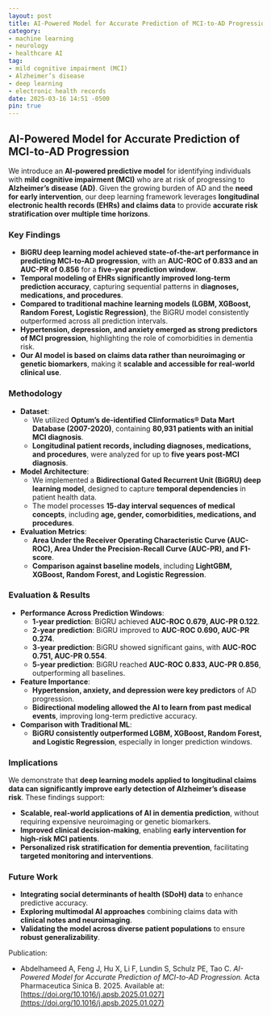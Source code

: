 ```yaml
---
layout: post
title: AI-Powered Model for Accurate Prediction of MCI-to-AD Progression
category:
- machine learning
- neurology
- healthcare AI
tag:
- mild cognitive impairment (MCI)
- Alzheimer’s disease
- deep learning
- electronic health records
date: 2025-03-16 14:51 -0500
pin: true
---
```


## AI-Powered Model for Accurate Prediction of MCI-to-AD Progression

We introduce an **AI-powered predictive model** for identifying individuals with **mild cognitive impairment (MCI)** who are at risk of progressing to **Alzheimer’s disease (AD)**. Given the growing burden of AD and the **need for early intervention**, our deep learning framework leverages **longitudinal electronic health records (EHRs) and claims data** to provide **accurate risk stratification over multiple time horizons**.

### Key Findings
- **BiGRU deep learning model achieved state-of-the-art performance in predicting MCI-to-AD progression**, with an **AUC-ROC of 0.833 and an AUC-PR of 0.856** for a **five-year prediction window**.
- **Temporal modeling of EHRs significantly improved long-term prediction accuracy**, capturing sequential patterns in **diagnoses, medications, and procedures**.
- **Compared to traditional machine learning models (LGBM, XGBoost, Random Forest, Logistic Regression)**, the BiGRU model consistently outperformed across all prediction intervals.
- **Hypertension, depression, and anxiety emerged as strong predictors of MCI progression**, highlighting the role of comorbidities in dementia risk.
- **Our AI model is based on claims data rather than neuroimaging or genetic biomarkers**, making it **scalable and accessible for real-world clinical use**.

### Methodology
- **Dataset**:
  - We utilized **Optum’s de-identified Clinformatics® Data Mart Database (2007-2020)**, containing **80,931 patients with an initial MCI diagnosis**.
  - **Longitudinal patient records, including diagnoses, medications, and procedures**, were analyzed for up to **five years post-MCI diagnosis**.
- **Model Architecture**:
  - We implemented a **Bidirectional Gated Recurrent Unit (BiGRU) deep learning model**, designed to capture **temporal dependencies** in patient health data.
  - The model processes **15-day interval sequences of medical concepts**, including **age, gender, comorbidities, medications, and procedures**.
- **Evaluation Metrics**:
  - **Area Under the Receiver Operating Characteristic Curve (AUC-ROC), Area Under the Precision-Recall Curve (AUC-PR), and F1-score**.
  - **Comparison against baseline models**, including **LightGBM, XGBoost, Random Forest, and Logistic Regression**.

### Evaluation & Results
- **Performance Across Prediction Windows**:
  - **1-year prediction**: BiGRU achieved **AUC-ROC 0.679, AUC-PR 0.122**.
  - **2-year prediction**: BiGRU improved to **AUC-ROC 0.690, AUC-PR 0.274**.
  - **3-year prediction**: BiGRU showed significant gains, with **AUC-ROC 0.751, AUC-PR 0.554**.
  - **5-year prediction**: BiGRU reached **AUC-ROC 0.833, AUC-PR 0.856**, outperforming all baselines.
- **Feature Importance**:
  - **Hypertension, anxiety, and depression were key predictors** of AD progression.
  - **Bidirectional modeling allowed the AI to learn from past medical events**, improving long-term predictive accuracy.
- **Comparison with Traditional ML**:
  - **BiGRU consistently outperformed LGBM, XGBoost, Random Forest, and Logistic Regression**, especially in longer prediction windows.

### Implications
We demonstrate that **deep learning models applied to longitudinal claims data can significantly improve early detection of Alzheimer’s disease risk**. These findings support:
- **Scalable, real-world applications of AI in dementia prediction**, without requiring expensive neuroimaging or genetic biomarkers.
- **Improved clinical decision-making**, enabling **early intervention for high-risk MCI patients**.
- **Personalized risk stratification for dementia prevention**, facilitating **targeted monitoring and interventions**.

### Future Work
- **Integrating social determinants of health (SDoH) data** to enhance predictive accuracy.
- **Exploring multimodal AI approaches** combining claims data with **clinical notes and neuroimaging**.
- **Validating the model across diverse patient populations** to ensure **robust generalizability**.

Publication:
- Abdelhameed A, Feng J, Hu X, Li F, Lundin S, Schulz PE, Tao C. *AI-Powered Model for Accurate Prediction of MCI-to-AD Progression.* Acta Pharmaceutica Sinica B. 2025. Available at: [https://doi.org/10.1016/j.apsb.2025.01.027](https://doi.org/10.1016/j.apsb.2025.01.027)
